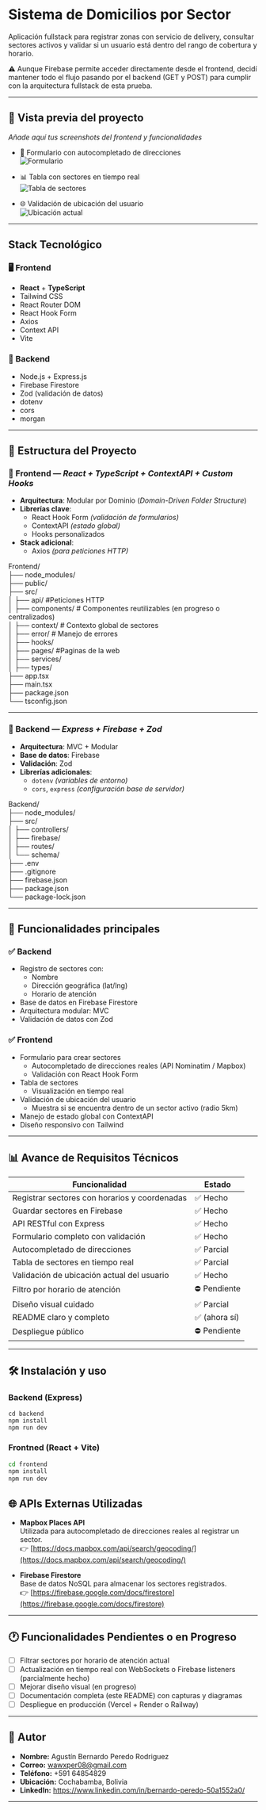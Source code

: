 # Sistema de Domicilios por Sector

Aplicación fullstack para registrar zonas con servicio de delivery, consultar sectores activos y validar si un usuario está dentro del rango de cobertura y horario.

⚠️ Aunque Firebase permite acceder directamente desde el frontend, decidí mantener todo el flujo pasando por el backend (GET y POST) para cumplir con la arquitectura fullstack de esta prueba.


---

## 📸 Vista previa del proyecto

_Añade aquí tus screenshots del frontend y funcionalidades_

- 📍 Formulario con autocompletado de direcciones  
  ![Formulario](./screenshots/formulario.png)

- 📊 Tabla con sectores en tiempo real  
  ![Tabla de sectores](./screenshots/tabla.png)

- 🌐 Validación de ubicación del usuario  
  ![Ubicación actual](./screenshots/ubicacion.png)

---

## Stack Tecnológico

### 🖥️ Frontend
- **React** + **TypeScript**
- Tailwind CSS
- React Router DOM
- React Hook Form
- Axios
- Context API
- Vite

### 🧠 Backend
- Node.js + Express.js
- Firebase Firestore
- Zod (validación de datos)
- dotenv
- cors
- morgan

---

## 📁 Estructura del Proyecto

### 🧩 Frontend — *React + TypeScript + ContextAPI + Custom Hooks*

- **Arquitectura**: Modular por Dominio (*Domain-Driven Folder Structure*)
- **Librerías clave**:  
  - React Hook Form *(validación de formularios)*  
  - ContextAPI *(estado global)*  
  - Hooks personalizados
- **Stack adicional**:  
  - Axios *(para peticiones HTTP)*  

Frontend/<br>
├── node_modules/ <br>
├── public/<br>
├── src/<br>
│   ├── api/       #Peticiones HTTP<br>
│   ├── components/                # Componentes reutilizables (en progreso o centralizados)<br>
│   ├── context/                   # Contexto global de sectores<br>
│   ├── error/                     # Manejo de errores<br>
│   ├── hooks/<br>
│   ├── pages/                     #Paginas de la web<br>
│   ├── services/<br>
│   ├── types/<br>
├── app.tsx<br>
├── main.tsx<br>
├── package.json<br>
└── tsconfig.json<br>


---

### 🔧 Backend — *Express + Firebase + Zod*

- **Arquitectura**: MVC + Modular  
- **Base de datos**: Firebase  
- **Validación**: Zod  
- **Librerías adicionales**:  
  - `dotenv` *(variables de entorno)*  
  - `cors`, `express` *(configuración base de servidor)*
 
Backend/<br>
├── node_modules/<br>
├── src/<br>
│   ├── controllers/<br>
│   ├── firebase/<br>
│   ├── routes/<br>
│   └── schema/<br>
├── .env<br>
├── .gitignore<br>
├── firebase.json<br>
├── package.json<br>
└── package-lock.json<br>

---

## 🚀 Funcionalidades principales

### ✅ Backend
- Registro de sectores con:
  - Nombre
  - Dirección geográfica (lat/lng)
  - Horario de atención
- Base de datos en Firebase Firestore
- Arquitectura modular: MVC
- Validación de datos con Zod

### ✅ Frontend
- Formulario para crear sectores
  - Autocompletado de direcciones reales (API Nominatim / Mapbox)
  - Validación con React Hook Form
- Tabla de sectores
  - Visualización en tiempo real
- Validación de ubicación del usuario
  - Muestra si se encuentra dentro de un sector activo (radio 5km)
- Manejo de estado global con ContextAPI
- Diseño responsivo con Tailwind

---

## 📊 Avance de Requisitos Técnicos

| Funcionalidad                                     | Estado     |
|--------------------------------------------------|------------|
| Registrar sectores con horarios y coordenadas    | ✅ Hecho   |
| Guardar sectores en Firebase                     | ✅ Hecho   |
| API RESTful con Express                          | ✅ Hecho   |
| Formulario completo con validación               | ✅ Hecho   |
| Autocompletado de direcciones                    | ✅ Parcial |
| Tabla de sectores en tiempo real                 | ✅ Parcial |
| Validación de ubicación actual del usuario       | ✅ Hecho   |
| Filtro por horario de atención                   | ⛔ Pendiente |
| Diseño visual cuidado                            | ✅ Parcial |
| README claro y completo                          | ✅ (ahora sí) |
| Despliegue público                               | ⛔ Pendiente |

---
## 🛠️ Instalación y uso

### Backend (Express)
```
cd backend
npm install
npm run dev
```

### Frontned (React + Vite)
```bash
cd frontend
npm install
npm run dev
```
## 🌐 APIs Externas Utilizadas

- **Mapbox Places API**  
  Utilizada para autocompletado de direcciones reales al registrar un sector.  
  👉 [https://docs.mapbox.com/api/search/geocoding/](https://docs.mapbox.com/api/search/geocoding/)

- **Firebase Firestore**  
  Base de datos NoSQL para almacenar los sectores registrados.  
  👉 [https://firebase.google.com/docs/firestore](https://firebase.google.com/docs/firestore)

---

## 🕐 Funcionalidades Pendientes o en Progreso

- [ ] Filtrar sectores por horario de atención actual
- [ ] Actualización en tiempo real con WebSockets o Firebase listeners (parcialmente hecho)
- [ ] Mejorar diseño visual (en progreso)
- [ ] Documentación completa (este README) con capturas y diagramas
- [ ] Despliegue en producción (Vercel + Render o Railway)

---

## 👤 Autor

- **Nombre:** Agustín Bernardo Peredo Rodriguez  
- **Correo:** wawxper08@gmail.com  
- **Teléfono:** +591 64854829  
- **Ubicación:** Cochabamba, Bolivia  
- **LinkedIn:** https://www.linkedin.com/in/bernardo-peredo-50a1552a0/

---



